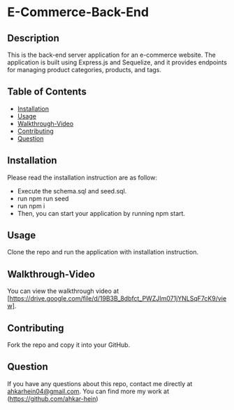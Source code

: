 # E-Commerce-Back-End
## Description 
This is the back-end server application for an e-commerce website. The application is built using Express.js and Sequelize, and it provides endpoints for managing product categories, products, and tags.

## Table of Contents
            
* [Installation](#installation)
* [Usage](#usage)
* [Walkthrough-Video](#walkthrough-video)
* [Contributing](#contributing)
* [Question](#question)
            
## Installation
Please read the installation instruction are as follow:

* Execute the schema.sql and seed.sql.
* run npm run seed
* run npm i 
* Then, you can start your application by running npm start.
 
            
## Usage 
Clone the repo and run the application with installation instruction.

## Walkthrough-Video

You can view the walkthrough video at [https://drive.google.com/file/d/19B3B_8dbfct_PWZJIm071jYNLSqF7cK9/view].
            
## Contributing
Fork the repo and copy it into your GitHub.
            
## Question
If you have any questions about this repo, contact me directly at ahkarhein04@gmail.com. You can find more my work at (https://github.com/ahkar-hein)